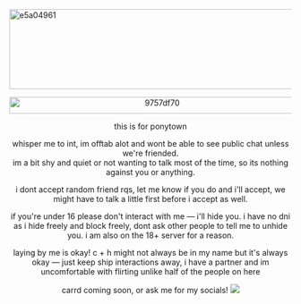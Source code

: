 
<img width="1280" height="143" alt="e5a04961" src="https://github.com/user-attachments/assets/ef3bdaec-bfba-4a97-9f11-7376a25dae2e" />
<p align="center"><img width="530" height="30" alt="9757df70" src="https://github.com/user-attachments/assets/e4f7ebd9-3b77-4365-adbd-fb6805bd2c08" />  
<p align="center">this is for ponytown<br/>
<p align="center">whisper me to int, im offtab alot and wont be able to see public chat unless we're friended.<br/> 
im a bit shy and quiet or not wanting to talk most of the time,  
  so its nothing against you or anything. 
  <p align="center"> i dont accept random friend rqs, let me know if you do and i'll accept, we might have to talk a little first before i accept as well.
<p align="center"> if you're under 16 please don't interact with me — i'll hide you. i have no dni as i hide freely and block freely, dont ask other people to tell me to unhide you. i am also on the 18+ server for a reason.
<p align="center">laying by me is okay! c + h might not always be in my name but it's always okay — just keep ship interactions away, i have a partner and im uncomfortable with flirting unlike half of the people on here
<p align="center">carrd coming soon, or ask me for my socials!
<img src="https://gifcity.carrd.co/assets/images/gallery01/9e656c08.gif?v=e3c0bc0f"/>


